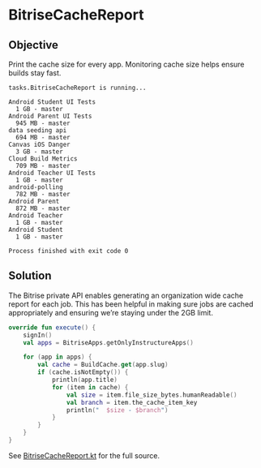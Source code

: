 # BitriseCacheReport

## Objective

Print the cache size for every app. Monitoring cache size helps ensure builds stay fast.

```
tasks.BitriseCacheReport is running...

Android Student UI Tests
  1 GB - master
Android Parent UI Tests
  945 MB - master
data seeding api
  694 MB - master
Canvas iOS Danger
  3 GB - master
Cloud Build Metrics
  709 MB - master
Android Teacher UI Tests
  1 GB - master
android-polling
  782 MB - master
Android Parent
  872 MB - master
Android Teacher
  1 GB - master
Android Student
  1 GB - master

Process finished with exit code 0
```

## Solution

The Bitrise private API enables generating an organization wide cache report for each job. This has been helpful in 
making sure jobs are cached appropriately and ensuring we’re staying under the 2GB limit.

```kotlin
override fun execute() {
    signIn()
    val apps = BitriseApps.getOnlyInstructureApps()

    for (app in apps) {
        val cache = BuildCache.get(app.slug)
        if (cache.isNotEmpty()) {
            println(app.title)
            for (item in cache) {
                val size = item.file_size_bytes.humanReadable()
                val branch = item.the_cache_item_key
                println("  $size - $branch")
            }
        }
    }
}
```

See [BitriseCacheReport.kt][1] for the full source.

[1]: https://github.com/instructure/canvas-android/blob/f455db88520d37be007af2f7b9e36d17e45182f5/automation/cloud_build_metrics/src/main/kotlin/tasks/BitriseCacheReport.kt
